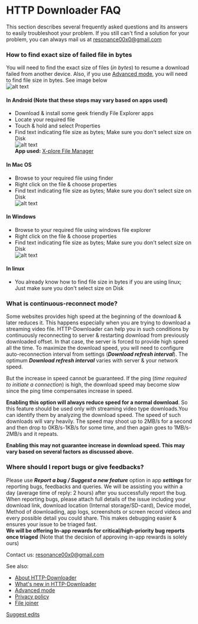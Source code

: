 # HTTP Downloader FAQ
This section describes several frequently asked questions and its answers to easily troubleshoot your problem. If you still can't find a solution for your problem, you can always mail us at resonance00x0@gmail.com

### How to find exact size of failed file in bytes
You will need to find the exact size of files (_in bytes_) to resume a download failed from another device. Also, if you use [Advanced mode](advanced-mode), you will need to find file size in bytes. See image below<br/>
![alt text](images/resume_failed_another_device.png "Start new task -> Resume failed download")
#### In Android (Note that these steps may vary based on apps used)
 - Download & install some geek friendly File Explorer apps
 - Locate your required file
 - Touch & hold and select Properties
 - Find text indicating file size as bytes; Make sure you don't select size on Disk<br/>
![alt text](images/prop_android.png "File size in bytes in Android")<br/>
**App used:** [X-plore File Manager](https://play.google.com/store/apps/details?id=com.lonelycatgames.Xplore)

#### In Mac OS
 - Browse to your required file using finder
 - Right click on the file & choose properties
 - Find text indicating file size as bytes; Make sure you don't select size on Disk<br/>
![alt text](images/mac_prop.png "File size in bytes in Mac")

#### In Windows
 - Browse to your required file using windows file explorer
 - Right click on the file & choose properties
 - Find text indicating file size as bytes; Make sure you don't select size on Disk<br/>
![alt text](images/prop_win.png "File size in bytes in Windows")

#### In linux
 - You already know how to find file size in bytes if you are using linux; Just make sure you don't select size on Disk


### What is continuous-reconnect mode?
Some websites provides high speed at the beginning of the download & later reduces it. This happens especially when you are trying to download a streaming video file. HTTP-Downloader can help you in such conditions by continuously reconnecting to server & restarting download from previously downloaded offset. In that case, the server is forced to provide high speed all the time. To maximize the download speed, you will need to configure auto-reconnection interval from settings (_**Download refresh interval**_). The optimum _**Download refresh interval**_ varies with server & your network speed.

But the increase in speed cannot be guaranteed. If the ping (_time required to initiate a connection_) is high, the download speed may become slow since the ping time compensates increase in speed.

**Enabling this option will always reduce speed for a normal download**. So this feature should be used only with streaming video type downloads.You can identify them by analyzing the download speed. The speed of such downloads will vary heavily. The speed may shoot up to 2MB/s for a second and then drop to 0KB/s-1KB/s for some time, and then again goes to 1MB/s-2MB/s and it repeats.

**Enabling this may not guarantee increase in download speed. This may vary based on several factors as discussed above.**


### Where should I report bugs or give feedbacks?
Please use **_Report a bug / Suggest a new feature_** option in app **_settings_** for reporting bugs, feedbacks and queries. We will be assisting you within a day (average time of reply: 2 hours) after you successfully report the bug.<br>
When reporting bugs, please attach full details of the issue including your download link, download location (Internal storage/SD-card), Device model, Method of downloading, app logs, screenshots or screen record videos and every possible detail you could share. This makes debugging easier & ensures your issue to be triaged fast.<br>
**We will be offering In-app rewards for critical/high-priority bug reports once triaged** (Note that the decision of approving in-app rewards is solely ours)

Contact us: resonance00x0@gmail.com

See also: 
- [About HTTP-Downloader](https://resonance00x0.github.io/http-downloader/)
- [What's new in HTTP-Downloader](https://resonance00x0.github.io/http-downloader/whats-new)
- [Advanced mode](https://resonance00x0.github.io/http-downloader/advanced-mode)
- [Privacy policy](https://resonance00x0.github.io/http-downloader/privacy-policy)
- [File joiner](https://resonance00x0.github.io/http-downloader/file-joiner)

[Suggest edits](https://github.com/resonance00x0/http-downloader/)
